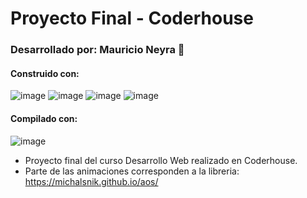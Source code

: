 # Proyecto Final - Coderhouse
### Desarrollado por:  Mauricio Neyra 👋

#### Construido con: 
![image](https://img.shields.io/badge/HTML5-E34F26?style=for-the-badge&logo=html5&logoColor=white) 
![image](https://img.shields.io/badge/CSS3-1572B6?style=for-the-badge&logo=css3&logoColor=white)
![image](https://img.shields.io/badge/Bootstrap-563D7C?style=for-the-badge&logo=bootstrap&logoColor=white)
![image](https://img.shields.io/badge/JavaScript-323330?style=for-the-badge&logo=javascript&logoColor=F7DF1E)

#### Compilado con: 
![image](https://img.shields.io/badge/Sass-CC6699?style=for-the-badge&logo=sass&logoColor=white)

* Proyecto final del curso Desarrollo Web realizado en Coderhouse.
* Parte de las animaciones corresponden a la libreria: https://michalsnik.github.io/aos/
